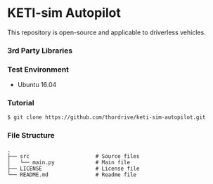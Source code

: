 # KETI-sim Autopilot

This repository is open-source and applicable to driverless vehicles.

### 3rd Party Libraries

### Test Environment
* Ubuntu 16.04

### Tutorial
``` bash
$ git clone https://github.com/thordrive/keti-sim-autopilot.git
```

### File Structure

    .
    ├── src                     # Source files
    │   └── main.py             # Main file
    ├── LICENSE                 # License file
    └── README.md               # Readme file
    